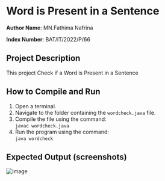 # Word is Present in a Sentence

**Author Name**: MN.Fathima Nafrina

**Index Number**: BAT/IT/2022/P/66 

## Project Description
This project Check if a Word is Present in a Sentence

## How to Compile and Run
1. Open a terminal.
2. Navigate to the folder containing the `wordcheck.java` file.
3. Compile the file using the command:  
   `javac wordcheck.java`
4. Run the program using the command:  
   `java wordcheck`

## Expected Output (screenshots)
![image](https://github.com/user-attachments/assets/db110d9a-94f8-40b9-af2d-d34f74552bcd)
